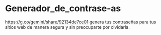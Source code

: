 # Generador_de_contrase-as
https://g.co/gemini/share/92134de7ce01
genera tus contraseñas para tus sitios web de manera segura y sin preocuparte por olvidarla.
